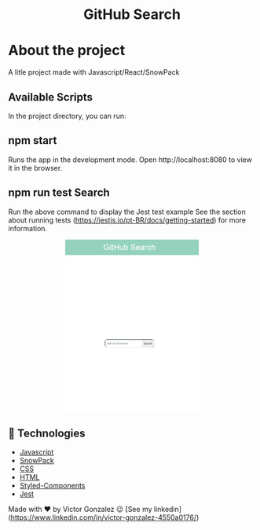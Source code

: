 <h1 align="center">
GitHub Search</h1>


# About the project
A litle project made with Javascript/React/SnowPack

## Available Scripts
In the project directory, you can run:

## npm start
Runs the app in the development mode.
Open http://localhost:8080 to view it in the browser.


## npm run test Search
Run the above command to display the Jest test example
See the section about running tests (https://jestjs.io/pt-BR/docs/getting-started) for more information.

<div align="center" >
  <img src="./github/git.gif" alt="Adidas 3D-JS" height="350">
</div>
   

## 🚀 Technologies 

- [Javascript](https://www.javascript.com/)
- [SnowPack](https://www.snowpack.dev/)
- [CSS](https://developer.mozilla.org/en-US/docs/Web/CSS)
- [HTML](https://developer.mozilla.org/pt-BR/docs/Web/HTML)
- [Styled-Components](https://styled-components.com/)
- [Jest](https://jestjs.io/pt-BR/docs/getting-started)




 Made with ♥ by Victor Gonzalez 😉 [See my linkedin] (https://www.linkedin.com/in/victor-gonzalez-4550a0176/)
